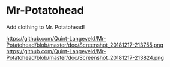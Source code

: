 # Mr-Potatohead

Add clothing to Mr. Potatohead!

https://github.com/Quint-Langeveld/Mr-Potatohead/blob/master/doc/Screenshot_20181217-213755.png
https://github.com/Quint-Langeveld/Mr-Potatohead/blob/master/doc/Screenshot_20181217-213824.png
